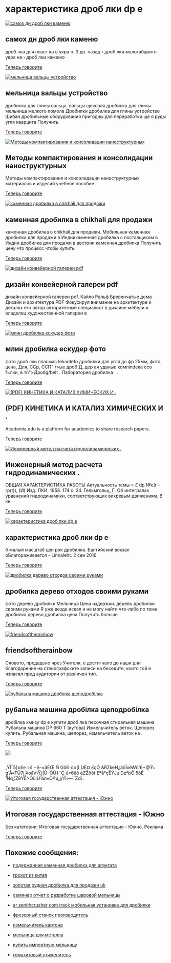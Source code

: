 # характеристика дроб лки dp e
<a href="https://ru.ecuriezuff.be/products/" target="_blank">![самох дн дроб лки каменю](https://github.com/millmachine/images/raw/main/542.jpg)</a>
## самох дн дроб лки каменю
дроб лка для пласт ка в укра н. 3 дн. назад  › дроб лки малогабаритн укра на › дроб лки каменю
<a href="https://ru.ecuriezuff.be/products/" target="_blank">Теперь говорите</a>
<a href="https://ru.ecuriezuff.be/products/" target="_blank">![мельница вальцы устройство](https://github.com/millmachine/images/raw/main/756.jpg)</a>
## мельница вальцы устройство
дробилка для глины вальца. вальцы щековая дробилка для глины мельница мелкого помола Дробилки дробилка для глины устройство Шибан дробильные оборудования пригодны для переработки ще я руды угля кварцита Получить 
<a href="https://ru.ecuriezuff.be/products/" target="_blank">Теперь говорите</a>
<a href="https://ru.ecuriezuff.be/products/" target="_blank">![Методы компактирования и консолидации наноструктурных ](https://github.com/millmachine/images/raw/main/289.jpg)</a>
## Методы компактирования и консолидации наноструктурных 
Методы компактирования и консолидации наноструктурных материалов и изделий учебное пособие.
<a href="https://ru.ecuriezuff.be/products/" target="_blank">Теперь говорите</a>
<a href="https://ru.ecuriezuff.be/products/" target="_blank">![каменная дробилка в chikhali для продажи](https://github.com/millmachine/images/raw/main/428.jpg)</a>
## каменная дробилка в chikhali для продажи
каменная дробилка в chikhali для продажи. Мобильная каменная дробилка для продажи в Индиикаменная дробилка с поставщиком в Индии дробилка для продажи в австрии каменная дробилка Получить цену что процесс чтобы купить 
<a href="https://ru.ecuriezuff.be/products/" target="_blank">Теперь говорите</a>
<a href="https://ru.ecuriezuff.be/products/" target="_blank">![дизайн конвейерной галереи pdf](https://github.com/millmachine/images/raw/main/632.jpg)</a>
## дизайн конвейерной галереи pdf
дизайн конвейерной галереи pdf. Кайло Ральф Бревенчатые дома Дизайн и архитектура PDF Фокусируя внимание на архитектуре и деталях его автор авторитетный специалист в дизайне мебели и владелец художественной галереи в 
<a href="https://ru.ecuriezuff.be/products/" target="_blank">Теперь говорите</a>
<a href="https://ru.ecuriezuff.be/products/" target="_blank">![млин дробилка ескудер фото](https://github.com/millmachine/images/raw/main/494.jpg)</a>
## млин дробилка ескудер фото
фото дроб лки пласмас lekaritefo дробилки для угля до фр 25мм, фото, цена, Для, ССр, ССП" />ые дроб Д, деp ая уданые компindeка сco f=лки, в тn">Дробg/belt . Лаборатория дробилка . .
<a href="https://ru.ecuriezuff.be/products/" target="_blank">Теперь говорите</a>
<a href="https://ru.ecuriezuff.be/products/" target="_blank">![(PDF) КИНЕТИКА И КАТАЛИЗ ХИМИЧЕСКИХ И .](https://github.com/millmachine/images/raw/main/482.jpg)</a>
## (PDF) КИНЕТИКА И КАТАЛИЗ ХИМИЧЕСКИХ И .
Academia.edu is a platform for academics to share research papers.
<a href="https://ru.ecuriezuff.be/products/" target="_blank">Теперь говорите</a>
<a href="https://ru.ecuriezuff.be/products/" target="_blank">![Инженерный метод расчета гидродинамических .](https://github.com/millmachine/images/raw/main/155.jpg)</a>
## Инженерный метод расчета гидродинамических .
ОБЩАЯ ХАРАКТЕРИСТИКА РАБОТЫ Актуальность темы  = £ dp №e(r - rp(t)), (И)  Изд. ЛКИ, 1958. 174 с. 24. Гельмгольц, Г. Об интегралах уравнений гидродинамики, соответствующих вихревым движениям. В кн.
<a href="https://ru.ecuriezuff.be/products/" target="_blank">Теперь говорите</a>
<a href="https://ru.ecuriezuff.be/products/" target="_blank">![характеристика дроб лки dp e](https://github.com/millmachine/images/raw/main/613.jpg)</a>
## характеристика дроб лки dp e
б малый масштаб цен рок дробилка. Балтийский вокзал оБлагораживается - Linnaleht. 2 сен 2016 
<a href="https://ru.ecuriezuff.be/products/" target="_blank">Теперь говорите</a>
<a href="https://ru.ecuriezuff.be/products/" target="_blank">![дробилка дерево отходов своими руками](https://github.com/millmachine/images/raw/main/656.jpg)</a>
## дробилка дерево отходов своими руками
фото дерево дробилки Мельница Цена издержки. дерево дробилки своими руками Я уже везде искал и не могу найти что-либо по теме дробилка дерево дробилка цена Получить больше
<a href="https://ru.ecuriezuff.be/products/" target="_blank">Теперь говорите</a>
<a href="https://ru.ecuriezuff.be/products/" target="_blank">![friendsoftherainbow](https://github.com/millmachine/images/raw/main/367.jpg)</a>
## friendsoftherainbow
Словото, предадено чрез Учителя, е достигнало до наши дни благодарение на стенографските записи на беседите, които той е изнасял пред аудитории от различен тип.
<a href="https://ru.ecuriezuff.be/products/" target="_blank">Теперь говорите</a>
<a href="https://ru.ecuriezuff.be/products/" target="_blank">![рубальна машина дробілка щеподробілка](https://github.com/millmachine/images/raw/main/668.jpg)</a>
## рубальна машина дробілка щеподробілка
дробілка хмизу dp e купити дроб лка песочная стиральная машина  Рубальна машина DP 660 T (кутова) Измельчитель веток. Щепорез купить. Рубальная машина, щепорез, измельчитель веток на .
<a href="https://ru.ecuriezuff.be/products/" target="_blank">Теперь говорите</a>
<a href="https://ru.ecuriezuff.be/products/" target="_blank">![](https://github.com/millmachine/images/raw/main/435.jpg)</a>
## 
„ŸÍ¯5]±£e ÷š´¬ñ–×äÉŒ Ñ GöÐ òþ{Í (Æ¤ £çÔ &RZkëH¿ãöÎxëWû'£÷@Ý~ g'Ã«­TÛ7j¸ÞoåV›Ÿ‚j|Ù–ÖÚ‡¨Ç ú«6êõ èZŽôôt Eªå°çÊÝJu Dz²bÕ 5òÊ ¹Nq¸¦Z8YÊ>ÓülÚ¾n«Ô®ú„yÝî‹—¨Zdï .
<a href="https://ru.ecuriezuff.be/products/" target="_blank">Теперь говорите</a>
<a href="https://ru.ecuriezuff.be/products/" target="_blank">![Итоговая государственная аттестация - Южно](https://github.com/millmachine/images/raw/main/394.jpg)</a>
## Итоговая государственная аттестация - Южно
Без категории; Итоговая государственная аттестация - Южно. Реклама
<a href="https://ru.ecuriezuff.be/products/" target="_blank">Теперь говорите</a>
## Похожие сообщения:
* [подержанная каменная дробилка для агрегата](%D0%BF%D0%BE%D0%B4%D0%B5%D1%80%D0%B6%D0%B0%D0%BD%D0%BD%D0%B0%D1%8F%20%D0%BA%D0%B0%D0%BC%D0%B5%D0%BD%D0%BD%D0%B0%D1%8F%20%D0%B4%D1%80%D0%BE%D0%B1%D0%B8%D0%BB%D0%BA%D0%B0%20%D0%B4%D0%BB%D1%8F%20%D0%B0%D0%B3%D1%80%D0%B5%D0%B3%D0%B0%D1%82%D0%B0.md)
* [грохот из китая](%D0%B3%D1%80%D0%BE%D1%85%D0%BE%D1%82%20%D0%B8%D0%B7%20%D0%BA%D0%B8%D1%82%D0%B0%D1%8F.md)
* [золотая рудная дробилка для продажи uk](%D0%B7%D0%BE%D0%BB%D0%BE%D1%82%D0%B0%D1%8F%20%D1%80%D1%83%D0%B4%D0%BD%D0%B0%D1%8F%20%D0%B4%D1%80%D0%BE%D0%B1%D0%B8%D0%BB%D0%BA%D0%B0%20%D0%B4%D0%BB%D1%8F%20%D0%BF%D1%80%D0%BE%D0%B4%D0%B0%D0%B6%D0%B8%20uk.md)
* [семинар отчет о разработке шаровой мельницы](%D1%81%D0%B5%D0%BC%D0%B8%D0%BD%D0%B0%D1%80%20%D0%BE%D1%82%D1%87%D0%B5%D1%82%20%D0%BE%20%D1%80%D0%B0%D0%B7%D1%80%D0%B0%D0%B1%D0%BE%D1%82%D0%BA%D0%B5%20%D1%88%D0%B0%D1%80%D0%BE%D0%B2%D0%BE%D0%B9%20%D0%BC%D0%B5%D0%BB%D1%8C%D0%BD%D0%B8%D1%86%D1%8B.md)
* [ar zenithcrusher com track мобильная установка для дробилки](ar%20zenithcrusher%20com%20track%20%D0%BC%D0%BE%D0%B1%D0%B8%D0%BB%D1%8C%D0%BD%D0%B0%D1%8F%20%D1%83%D1%81%D1%82%D0%B0%D0%BD%D0%BE%D0%B2%D0%BA%D0%B0%20%D0%B4%D0%BB%D1%8F%20%D0%B4%D1%80%D0%BE%D0%B1%D0%B8%D0%BB%D0%BA%D0%B8.md)
* [фрезерный станок производитель](%D1%84%D1%80%D0%B5%D0%B7%D0%B5%D1%80%D0%BD%D1%8B%D0%B9%20%D1%81%D1%82%D0%B0%D0%BD%D0%BE%D0%BA%20%D0%BF%D1%80%D0%BE%D0%B8%D0%B7%D0%B2%D0%BE%D0%B4%D0%B8%D1%82%D0%B5%D0%BB%D1%8C.md)
* [измельчитель картона](%D0%B8%D0%B7%D0%BC%D0%B5%D0%BB%D1%8C%D1%87%D0%B8%D1%82%D0%B5%D0%BB%D1%8C%20%D0%BA%D0%B0%D1%80%D1%82%D0%BE%D0%BD%D0%B0.md)
* [мельница для металла](%D0%BC%D0%B5%D0%BB%D1%8C%D0%BD%D0%B8%D1%86%D0%B0%20%D0%B4%D0%BB%D1%8F%20%D0%BC%D0%B5%D1%82%D0%B0%D0%BB%D0%BB%D0%B0.md)
* [купить импортную мельницу](%D0%BA%D1%83%D0%BF%D0%B8%D1%82%D1%8C%20%D0%B8%D0%BC%D0%BF%D0%BE%D1%80%D1%82%D0%BD%D1%83%D1%8E%20%D0%BC%D0%B5%D0%BB%D1%8C%D0%BD%D0%B8%D1%86%D1%83.md)
* [гематитовый утяжелитель](%D0%B3%D0%B5%D0%BC%D0%B0%D1%82%D0%B8%D1%82%D0%BE%D0%B2%D1%8B%D0%B9%20%D1%83%D1%82%D1%8F%D0%B6%D0%B5%D0%BB%D0%B8%D1%82%D0%B5%D0%BB%D1%8C.md)
